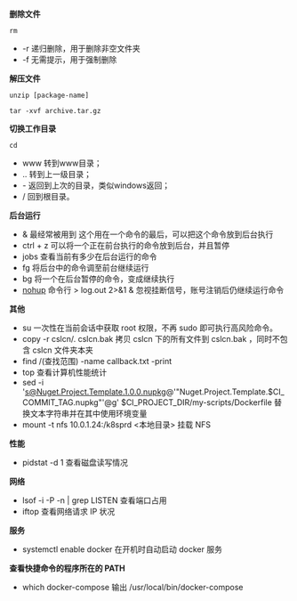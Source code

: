 **删除文件**

``
rm
``

- -r 递归删除，用于删除非空文件夹
- -f 无需提示，用于强制删除

**解压文件**

``
unzip [package-name]
``

``
tar -xvf archive.tar.gz
``

**切换工作目录**

``
cd
``

- www 转到www目录； 
- .. 转到上一级目录； 
- \- 返回到上次的目录，类似windows返回； 
- / 回到根目录。

**后台运行**

- & 最经常被用到 这个用在一个命令的最后，可以把这个命令放到后台执行
- ctrl + z 可以将一个正在前台执行的命令放到后台，并且暂停
- jobs 查看当前有多少在后台运行的命令
- fg 将后台中的命令调至前台继续运行
- bg 将一个在后台暂停的命令，变成继续执行
- [nohup](https://www.cnblogs.com/jinxiao-pu/p/9131057.html) 命令行 > log.out 2>&1 & 忽视挂断信号，账号注销后仍继续运行命令

**其他**

- su 一次性在当前会话中获取 root 权限，不再 sudo 即可执行高风险命令。
- copy -r cslcn/. cslcn.bak 拷贝 cslcn 下的所有文件到 cslcn.bak ，同时不包含 cslcn 文件夹本夹
- find /(查找范围) -name callback.txt -print
- top 查看计算机性能统计
- sed -i 's@Nuget.Project.Template.1.0.0.nupkg@'"Nuget.Project.Template.$CI_COMMIT_TAG.nupkg"'@g' $CI_PROJECT_DIR/my-scripts/Dockerfile 替换文本字符串并在其中使用环境变量
- mount -t nfs 10.0.1.24:/k8sprd <本地目录> 挂载 NFS 

**性能**

- pidstat -d 1 查看磁盘读写情况

**网络**

- lsof -i -P -n | grep LISTEN 查看端口占用
- iftop 查看网络请求 IP 状况

**服务**

- systemctl enable docker 在开机时自动启动 docker 服务

**查看快捷命令的程序所在的 PATH**

- which docker-compose 输出 /usr/local/bin/docker-compose
